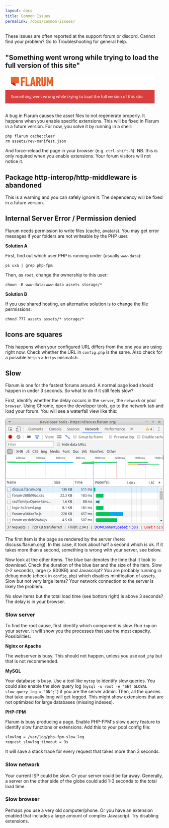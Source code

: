```yaml
---
layout: docs
title: Common Issues
permalink: /docs/common-issues/
---
```


These issues are often reported at the support forum or discord. Cannot find your problem? Go to Troubleshooting for general help.

## "Something went wrong while trying to load the full version of this site"

![something went wrong](/img/docs/something_went_wrong.png)

A bug in Flarum causes the asset files to not regenerate properly. It happens when you enable specific extensions. This will be fixed in Flarum in a future version. For now, you solve it by running in a shell:

```raw
php flarum cache:clear
rm assets/rev-manifest.json
```

And force-reload the page in your browser (e.g. `ctrl-shift-R`). NB. this is only required when you enable extensions. Your forum visitors will not notice it. 

## Package http-interop/http-middleware is abandoned

This is a warning and you can safely ignore it. The dependency will be fixed in a future version.

## Internal Server Error / Permission denied

Flarum needs permission to write files (cache, avatars). You may get error messages if your folders are not writeable by the PHP user. 


**Solution A**

First, find out which user PHP is running under (usually `www-data`):

```raw
ps uxa | grep php-fpm
```

Then, as `root`, change the ownership to this user:

```raw
chown -R www-data:www-data assets storage/*
```

**Solution B**

If you use shared hosting, an alternative solution is to change the file permissions:

```raw
chmod 777 assets assets/* storage/*
```

## Icons are squares

This happens when your configured URL differs from the one you are using right now. Check whether the URL in `config.php` is the same. Also check for a possible `http` <> `https` mismatch.

## Slow

Flarum is one for the fastest forums around. A normal page load should happen in under 3 seconds. So what to do if it still feels slow?

First, identify whether the delay occurs in the `server`, the `network` or your `browser`. Using Chrome, open the developer tools, go to the network tab and load your forum. You will see a waterfall view like this:

![Chrome network waterfall](/img/docs/waterfall.png)

The first item is the page as rendered by the server (here: discuss.flarum.org). In this case, it took about half a second which is ok. If it takes more than a second, something is wrong with your server, see below. 

Now look at the other items. The blue bar denotes the time that it took to download. Check the duration of the blue bar and the size of the item. Slow (>2 seconds), large (> 800KB) and Javascript? You are probably running in debug mode (check in `config.php`) which disables minification of assets. Slow but not very large items? Your network connection to the server is likely the problem. 

No slow items but the total load time (see bottom right) is above 3 seconds? The delay is in your browser.

### Slow server

To find the root cause, first identify which component is slow. Run `top` on your server. It will show you the processes that use the most capacity. Possibilities:

**Nginx or Apache**

The webserver is busy. This should not happen, unless you use `mod_php` but that is not recommended.

**MySQL**

Your database is busy. Use a tool like `mytop` to identify slow queries. You could also enable the slow query log (`mysql -u root -e 'SET GLOBAL slow_query_log = "ON";'`) if you are the server admin. Then, all the queries that take unusually long will get logged. This might show extensions that are not optimized for large databases (missing indexes). 

**PHP-FPM**

Flarum is busy producing a page. Enable PHP-FPM's slow query feature to identify slow functions or extensions. Add this to your pool config file:

```
slowlog = /var/log/php-fpm-slow.log
request_slowlog_timeout = 3s
```

It will save a stack trace for every request that takes more than 3 seconds. 

### Slow network

Your current ISP could be slow. Or your server could be far away. Generally, a server on the other side of the globe could add 1-3 seconds to the total load time. 

### Slow browser

Perhaps you use a very old computer/phone. Or you have an extension enabled that includes a large amount of complex Javascript. Try disabling extensions. 